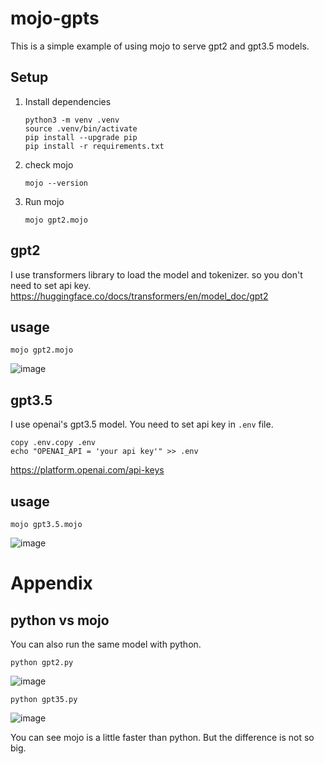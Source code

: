 # mojo-gpts
This is a simple example of using mojo to serve gpt2 and gpt3.5 models.

## Setup

1. Install dependencies
    ```
    python3 -m venv .venv
    source .venv/bin/activate
    pip install --upgrade pip
    pip install -r requirements.txt
    ```
1. check mojo 
    ```
    mojo --version
    ```
1. Run mojo
    ```
    mojo gpt2.mojo
    ```


## gpt2
I use transformers library to load the model and tokenizer.
so you don't need to set api key.
https://huggingface.co/docs/transformers/en/model_doc/gpt2

## usage
```
mojo gpt2.mojo
```

![image](https://github.com/tyukei/mojo-gpts/assets/70129567/5042e903-a740-4410-af02-53356941d2a9)


## gpt3.5
I use openai's gpt3.5 model.
You need to set api key in `.env` file.
```
copy .env.copy .env
echo "OPENAI_API = 'your api key'" >> .env
```
https://platform.openai.com/api-keys

## usage
```
mojo gpt3.5.mojo
```

![image](https://github.com/tyukei/mojo-gpts/assets/70129567/446657b7-5fd8-40e2-a232-bd9226d8ffce)

# Appendix
## python vs mojo

You can also run the same model with python.
```
python gpt2.py
```

![image](https://github.com/tyukei/mojo-gpts/assets/70129567/45e2fba4-0e71-4532-9299-4cdee5f23b5b)

```
python gpt35.py
```

![image](https://github.com/tyukei/mojo-gpts/assets/70129567/48468f6c-9f43-4121-878c-59799da9c580)

You can see mojo is a little faster than python.
But the difference is not so big.
